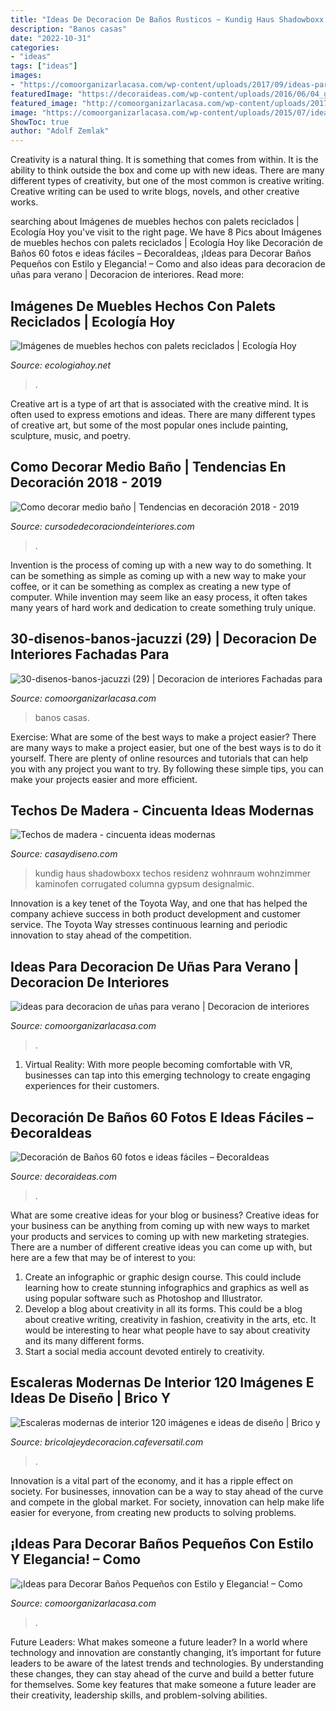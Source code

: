 ```yaml
---
title: "Ideas De Decoracion De Baños Rusticos ~ Kundig Haus Shadowboxx Techos Residenz Wohnraum Wohnzimmer Kaminofen Corrugated Columna Gypsum Designalmic"
description: "Banos casas"
date: "2022-10-31"
categories:
- "ideas"
tags: ["ideas"]
images:
- "https://comoorganizarlacasa.com/wp-content/uploads/2017/09/ideas-para-decorar-banos-pequenos-16.jpg"
featuredImage: "https://decoraideas.com/wp-content/uploads/2016/06/04_guetzli-2.jpg"
featured_image: "http://comoorganizarlacasa.com/wp-content/uploads/2017/03/30-disenos-banos-jacuzzi-29.jpg"
image: "https://comoorganizarlacasa.com/wp-content/uploads/2015/07/ideas-decoracion-de-unas.jpg"
ShowToc: true
author: "Adolf Zemlak"
---
```



Creativity is a natural thing. It is something that comes from within. It is the ability to think outside the box and come up with new ideas. There are many different types of creativity, but one of the most common is creative writing. Creative writing can be used to write blogs, novels, and other creative works.

	

		
searching about Imágenes de muebles hechos con palets reciclados | Ecología Hoy you've visit to the right page. We have 8 Pics about Imágenes de muebles hechos con palets reciclados | Ecología Hoy like Decoración de Baños 60 fotos e ideas fáciles – ÐecoraIdeas, ¡Ideas para Decorar Baños Pequeños con Estilo y Elegancia! – Como and also ideas para decoracion de uñas para verano | Decoracion de interiores. Read more:
		
    
## Imágenes De Muebles Hechos Con Palets Reciclados | Ecología Hoy

<img loading=lazy src="https://ecologiahoy.net/wp-content/uploads/2016/03/maxresdefault.jpg" onerror="this.onerror=null;this.src='https://tse3.mm.bing.net/th?id=OIP.afrLvqWVkgsoJZ-wM9tK7QHaFj&amp;pid=15.1';" alt="Imágenes de muebles hechos con palets reciclados | Ecología Hoy">

_Source: ecologiahoy.net_

>. 

	

Creative art is a type of art that is associated with the creative mind. It is often used to express emotions and ideas. There are many different types of creative art, but some of the most popular ones include painting, sculpture, music, and poetry.

    
## Como Decorar Medio Baño | Tendencias En Decoración 2018 - 2019

<img loading=lazy src="https://cursodedecoraciondeinteriores.com/wp-content/uploads/2018/09/accesorios-decorativos-para-un-medio-bano-4.jpg" onerror="this.onerror=null;this.src='https://tse2.mm.bing.net/th?id=OIP.Go_NbmSCF4vnAzPowYNk0QHaLM&amp;pid=15.1';" alt="Como decorar medio baño | Tendencias en decoración 2018 - 2019">

_Source: cursodedecoraciondeinteriores.com_

>. 

	

Invention is the process of coming up with a new way to do something. It can be something as simple as coming up with a new way to make your coffee, or it can be something as complex as creating a new type of computer. While invention may seem like an easy process, it often takes many years of hard work and dedication to create something truly unique.

    
## 30-disenos-banos-jacuzzi (29) | Decoracion De Interiores Fachadas Para

<img loading=lazy src="http://comoorganizarlacasa.com/wp-content/uploads/2017/03/30-disenos-banos-jacuzzi-29.jpg" onerror="this.onerror=null;this.src='https://tse2.mm.bing.net/th?id=OIP.VyzCn9EK8YeSwZyuHSRRYgHaJ5&amp;pid=15.1';" alt="30-disenos-banos-jacuzzi (29) | Decoracion de interiores Fachadas para">

_Source: comoorganizarlacasa.com_

>banos casas. 

	

Exercise: What are some of the best ways to make a project easier?
There are many ways to make a project easier, but one of the best ways is to do it yourself. There are plenty of online resources and tutorials that can help you with any project you want to try. By following these simple tips, you can make your projects easier and more efficient.

    
## Techos De Madera - Cincuenta Ideas Modernas

<img loading=lazy src="https://casaydiseno.com/wp-content/uploads/2015/05/salon-madera.chimenea-centro.jpg" onerror="this.onerror=null;this.src='https://tse1.mm.bing.net/th?id=OIP.YOYGs3xoZu4-47u45oCQFQHaJ1&amp;pid=15.1';" alt="Techos de madera - cincuenta ideas modernas">

_Source: casaydiseno.com_

>kundig haus shadowboxx techos residenz wohnraum wohnzimmer kaminofen corrugated columna gypsum designalmic. 

	

Innovation is a key tenet of the Toyota Way, and one that has helped the company achieve success in both product development and customer service. The Toyota Way stresses continuous learning and periodic innovation to stay ahead of the competition.

    
## Ideas Para Decoracion De Uñas Para Verano | Decoracion De Interiores

<img loading=lazy src="https://comoorganizarlacasa.com/wp-content/uploads/2015/07/ideas-decoracion-de-unas.jpg" onerror="this.onerror=null;this.src='https://tse1.mm.bing.net/th?id=OIP.AXS7MBTtwHoljnxk5eZgyQHaNK&amp;pid=15.1';" alt="ideas para decoracion de uñas para verano | Decoracion de interiores">

_Source: comoorganizarlacasa.com_

>. 

	

1. Virtual Reality: With more people becoming comfortable with VR, businesses can tap into this emerging technology to create engaging experiences for their customers.

    
## Decoración De Baños 60 Fotos E Ideas Fáciles – ÐecoraIdeas

<img loading=lazy src="https://decoraideas.com/wp-content/uploads/2016/06/04_guetzli-2.jpg" onerror="this.onerror=null;this.src='https://tse2.mm.bing.net/th?id=OIP.r1HC3UOetQ85JIxzjbeJ9wHaMC&amp;pid=15.1';" alt="Decoración de Baños 60 fotos e ideas fáciles – ÐecoraIdeas">

_Source: decoraideas.com_

>. 

	

What are some creative ideas for your blog or business?
Creative ideas for your business can be anything from coming up with new ways to market your products and services to coming up with new marketing strategies. There are a number of different creative ideas you can come up with, but here are a few that may be of interest to you: 
1) Create an infographic or graphic design course. This could include learning how to create stunning infographics and graphics as well as using popular software such as Photoshop and Illustrator. 
2) Develop a blog about creativity in all its forms. This could be a blog about creative writing, creativity in fashion, creativity in the arts, etc. It would be interesting to hear what people have to say about creativity and its many different forms. 
3) Start a social media account devoted entirely to creativity.

    
## Escaleras Modernas De Interior 120 Imágenes E Ideas De Diseño | Brico Y

<img loading=lazy src="https://bricolajeydecoracion.cafeversatil.com/wp-content/uploads/2016/11/000-2.jpg" onerror="this.onerror=null;this.src='https://tse2.mm.bing.net/th?id=OIP.G4MA7GwR9F0Lfv-fYyXJzQHaLH&amp;pid=15.1';" alt="Escaleras modernas de interior 120 imágenes e ideas de diseño | Brico y">

_Source: bricolajeydecoracion.cafeversatil.com_

>. 

	

Innovation is a vital part of the economy, and it has a ripple effect on society. For businesses, innovation can be a way to stay ahead of the curve and compete in the global market. For society, innovation can help make life easier for everyone, from creating new products to solving problems.

    
## ¡Ideas Para Decorar Baños Pequeños Con Estilo Y Elegancia! – Como

<img loading=lazy src="https://comoorganizarlacasa.com/wp-content/uploads/2017/09/ideas-para-decorar-banos-pequenos-16.jpg" onerror="this.onerror=null;this.src='https://tse2.mm.bing.net/th?id=OIP.xR3JLqVv0mSD__9_GElvQgHaJ4&amp;pid=15.1';" alt="¡Ideas para Decorar Baños Pequeños con Estilo y Elegancia! – Como">

_Source: comoorganizarlacasa.com_

>. 

	

Future Leaders: What makes someone a future leader?
In a world where technology and innovation are constantly changing, it’s important for future leaders to be aware of the latest trends and technologies. By understanding these changes, they can stay ahead of the curve and build a better future for themselves. Some key features that make someone a future leader are their creativity, leadership skills, and problem-solving abilities.

